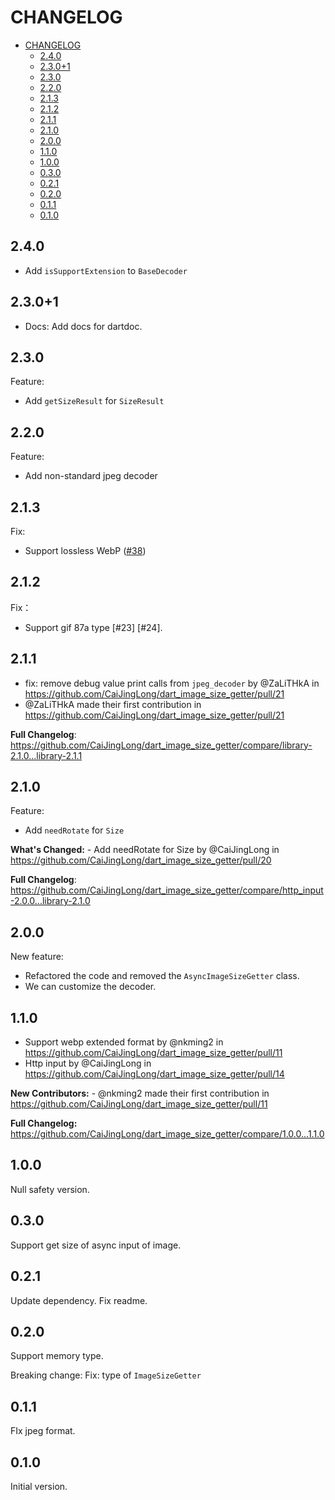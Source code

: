 # CHANGELOG

- [CHANGELOG](#changelog)
  - [2.4.0](#240)
  - [2.3.0+1](#2301)
  - [2.3.0](#230)
  - [2.2.0](#220)
  - [2.1.3](#213)
  - [2.1.2](#212)
  - [2.1.1](#211)
  - [2.1.0](#210)
  - [2.0.0](#200)
  - [1.1.0](#110)
  - [1.0.0](#100)
  - [0.3.0](#030)
  - [0.2.1](#021)
  - [0.2.0](#020)
  - [0.1.1](#011)
  - [0.1.0](#010)

## 2.4.0

- Add `isSupportExtension` to `BaseDecoder`

## 2.3.0+1

- Docs: Add docs for dartdoc.

## 2.3.0

Feature:

- Add `getSizeResult` for `SizeResult`

## 2.2.0

Feature:

- Add non-standard jpeg decoder

## 2.1.3

Fix:

- Support lossless WebP ([#38](https://github.com/CaiJingLong/dart_image_size_getter/issues/38))

## 2.1.2

Fix：

- Support gif 87a type [#23] [#24].

## 2.1.1

- fix: remove debug value print calls from `jpeg_decoder` by @ZaLiTHkA in <https://github.com/CaiJingLong/dart_image_size_getter/pull/21>
- @ZaLiTHkA made their first contribution in <https://github.com/CaiJingLong/dart_image_size_getter/pull/21>

**Full Changelog**: <https://github.com/CaiJingLong/dart_image_size_getter/compare/library-2.1.0...library-2.1.1>

## 2.1.0

Feature:

- Add `needRotate` for `Size`

**What's Changed:** - Add needRotate for Size by @CaiJingLong in <https://github.com/CaiJingLong/dart_image_size_getter/pull/20>

**Full Changelog**: <https://github.com/CaiJingLong/dart_image_size_getter/compare/http_input-2.0.0...library-2.1.0>

## 2.0.0

New feature:

- Refactored the code and removed the `AsyncImageSizeGetter` class.
- We can customize the decoder.

## 1.1.0

- Support webp extended format by @nkming2 in <https://github.com/CaiJingLong/dart_image_size_getter/pull/11>
- Http input by @CaiJingLong in <https://github.com/CaiJingLong/dart_image_size_getter/pull/14>

**New Contributors:** - @nkming2 made their first contribution in <https://github.com/CaiJingLong/dart_image_size_getter/pull/11>

**Full Changelog:** <https://github.com/CaiJingLong/dart_image_size_getter/compare/1.0.0...1.1.0>

## 1.0.0

Null safety version.

## 0.3.0

Support get size of async input of image.

## 0.2.1

Update dependency.
Fix readme.

## 0.2.0

Support memory type.

Breaking change:
Fix: type of `ImageSizeGetter`

## 0.1.1

FIx jpeg format.

## 0.1.0

Initial version.
